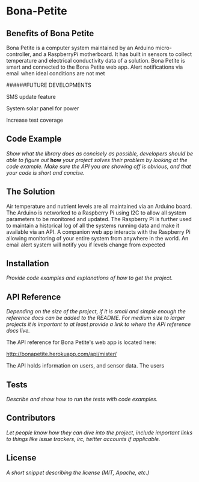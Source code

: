 # Bona-Petite



## Benefits of Bona Petite

Bona Petite is a computer system maintained by an Arduino micro-controller, and a RaspberryPi motherboard. It has built in sensors to collect temperature and electrical conductivity data of a solution. Bona Petite is smart and connected to the Bona Petite web app. Alert notifications via email when ideal conditions are not met

######FUTURE DEVELOPMENTS

SMS update feature

System solar panel for power

Increase test coverage


## Code Example

*Show what the library does as concisely as possible, developers should be able to figure out* **how** *your project solves their problem by looking at the code example. Make sure the API you are showing off is obvious, and that your code is short and concise.*



## The Solution
Air temperature and nutrient levels are all maintained via an Arduino board. The Arduino is networked to a Raspberry Pi using I2C to allow all system parameters to be monitored and updated. The Raspberry Pi is further used to maintain a historical log of all the systems running data and make it available via an API. A companion web app interacts with the Raspberry Pi allowing monitoring of your entire system from anywhere in the world. An email alert system will notify you if levels change from expected



## Installation

*Provide code examples and explanations of how to get the project.*



## API Reference

*Depending on the size of the project, if it is small and simple enough the reference docs can be added to the README. For medium size to larger projects it is important to at least provide a link to where the API reference docs live.*

The API reference for Bona Petite's web app is located here:

http://bonapetite.herokuapp.com/api/mister/

The API holds information on users, and sensor data. The users




## Tests

*Describe and show how to run the tests with code examples.*



## Contributors

*Let people know how they can dive into the project, include important links to things like issue trackers, irc, twitter accounts if applicable.*



## License

*A short snippet describing the license (MIT, Apache, etc.)*

